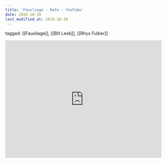 ```yaml
---
title: 'Fauxliage - Rafe - YouTube'
date: 2019-10-10
last_modified_at: 2019-10-10
---
```

tagged: [[Fauxliage]], [[Bill Leeb]], [[Rhys Fulber]]
<iframe allow="accelerometer; autoplay; clipboard-write; encrypted-media; gyroscope; picture-in-picture" allowfullscreen="" frameborder="0" height="375" id="youtube_iframe" src="https://www.youtube.com/embed/EGPzE1qZWRA?feature=oembed&amp;enablejsapi=1&amp;origin=https://safe.txmblr.com&amp;wmode=opaque" width="500"></iframe>